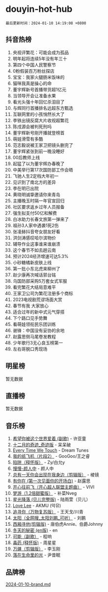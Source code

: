 # douyin-hot-hub

`最后更新时间：2024-01-10 14:19:08 +0800`

## 抖音热榜

1. 央视评繁花：可能会成为孤品
1. 明年起将连续5年没有年三十
1. 第四个中国人民警察节
1. 0粉假装百万粉丝探店
1. 宝宝：我家火腿肠米饭味的
1. 猫咪我真是操心的命
1. 董宇辉新号首播带货超1亿元
1. 当领导开会让准备水果
1. 看光头强十年回忆杀泪目了
1. 与辉同行首播排名远超东方甄选
1. 互联网里的小孩悄然长大了
1. 李铁出镜反腐大片收视超繁花
1. 陈戌源会被判死刑吗
1. 董宇辉新号刚开播就登榜首
1. 萌娃滑雪有多酷
1. 范志毅说被王家卫把镜头删完了
1. 董宇辉紧张到前一晚没睡好
1. 00后教师上线
1. 起猛了以为董宇辉办春晚了
1. 中美举行第17次国防部工作会晤
1. 飞驰人生2定档大年初一
1. 见识到了南北方的差异
1. 李在明已出院
1. 黄晓明诚挚邀请你来青岛
1. 主播晚玉时隔一年官宣回归
1. 社区要求返乡过年人员报备
1. 强生拟支付50亿和解费
1. 白冰助力长春文旅第一弹来了
1. 祖孙3人家中遇袭1死2伤
1. 张凌赫抖音夸女朋友好看
1. 洪剑涛感叹哈尔滨物价
1. 辅导作业这事谁来谁崩溃
1. 这个春节不如去趟云南
1. 预计2024经济增速可达5.3%
1. 小砂糖橘新皮肤上线
1. 第一批小东北虎来柳州了
1. 赵少康再次喊话郭台铭
1. 乌国防部采购5万套女式军服
1. 看完繁花大结局意难平
1. 王家卫公司为繁花注册多个商标
1. 2023电视剧荒谬场面大赏
1. 春节有我 大家放心
1. 适合过年的新中式元气穿搭
1. 下个路口见手势舞
1. 看萌娃领衔民乐团训练
1. 谢锋：中国没有妥协的余地
1. 赵露思侧马尾卷发教程
1. 少年歌行3无心良玉榜第一
1. 左右哥脱口秀现场

## 明星榜

暂无数据

## 直播榜

暂无数据

## 音乐榜

1. [希望你被这个世界爱着 (副歌)](https://sf86-cdn-tos.douyinstatic.com/obj/tos-cn-ve-2774/oUHCmWQfZlE3QQBKBeD8rCFLpJzPgCpImhsxMt) - 许亚童
1. [十二月的奇迹_奇迹版](https://sf3-cdn-tos.douyinstatic.com/obj/tos-cn-ve-2774/oMslvA9FBzGMGHnyUuoiiUjtIAXfMz6tzwByW8) - 呆呆破
1. [Every Time We Touch](https://sf3-cdn-tos.douyinstatic.com/obj/tos-cn-ve-2774/ogN6lUKQeBBfEVhIOMikG1CcJjugxk1tztZyhP) - Dream Tunes
1. [我的纸飞机（片段2）](https://sf86-cdn-tos.douyinstatic.com/obj/tos-cn-ve-2774/oM2ZrKcg2CD5AeRB2gkeXOFB1IxAGJdZPazYHf) - GooGoo/王之睿
1. [陷阱（释怀版）](https://sf86-cdn-tos.douyinstatic.com/obj/tos-cn-ve-2774/oE8C21LeZrzKLDFfQYgMzx4GAIHageG5IzayY7) - Zy/白允y
1. [慢慢-颜人中](https://sf3-cdn-tos.douyinstatic.com/obj/tos-cn-ve-2774/ocjHNfBXdBxQNC8ZGAeoLMFTUgtBg8bkExunDC) - 颜人中
1. [总有一天你会出现在我身边（剪辑版）](https://sf3-cdn-tos.douyinstatic.com/obj/tos-cn-ve-2774/oMLsHwhWW7CYoAhoWB9EXUQIzNBsfAJxpAoxCU) - 棱镜
1. [有你在 (第一次见面你的开场白)](https://sf86-cdn-tos.douyinstatic.com/obj/tos-cn-ve-2774/oAthrQ3ClJBfI57uBoFEgNDYtNCZ0TSYQQfxQ0) - 赵露思
1. [开心往前飞（开心超人联盟主题曲）](https://sf86-cdn-tos.douyinstatic.com/obj/tos-cn-ve-2774/9d8fb7c82cf1421fb93a9fe925275e0a) - VIVI
1. [梦游（1.2倍甜蜜版）](https://sf86-cdn-tos.douyinstatic.com/obj/tos-cn-ve-2774/o4gyAUm8hwufoEABmwVIiQtHsFuGzAEEWtNMzo) - 补菜Nveg
1. [星光降落 (贝儿完整版)](https://sf86-cdn-tos.douyinstatic.com/obj/tos-cn-ve-2774/okwB9hAwyAtsFFkFBzAX1hOOfQuIoMNs0W2Mwr) - 陆雨萱（贝儿）
1. [Love Lee](https://sf86-cdn-tos.douyinstatic.com/obj/tos-cn-ve-2774/o05GbkJGbCBTdDnMtB0fwOYgkeZp23vrWQDQBS) - AKMU (악뮤)
1. [追寻你（万物复苏版）](https://sf6-cdn-tos.douyinstatic.com/obj/tos-cn-ve-2774/oYeAZJsbjIDit9APmBg8u6uDUQnHmoCf3gbo74) - 王天戈/川青
1. [太阳（全网搜_太阳刘鹏_可听）](https://sf6-cdn-tos.douyinstatic.com/obj/tos-cn-ve-2774/ogWbyIQnlBFImVbeDocRdCIYtBHlbJXgfZMvgz) - 刘鹏
1. [西厢寻他(剪辑版)](https://sf6-cdn-tos.douyinstatic.com/obj/tos-cn-ve-2774/oUsAVfAQKlRNxEv5qxvIB8o5qmIWUcXbzJKJhw) - 唐伯虎Annie、伯爵Johnny
1. [冬天的秘密 (en版)](https://sf3-cdn-tos.douyinstatic.com/obj/tos-cn-ve-2774/okIuMHDdzyf3FjGK4Lphe1vfHcQaPIHAg0Z4CR) - en
1. [可能（副歌）](https://sf3-cdn-tos.douyinstatic.com/obj/tos-cn-ve-2774/cde1731888894259b333569393c2fb51) - 程响
1. [毒药 (释怀版)](https://sf86-cdn-tos.douyinstatic.com/obj/tos-cn-ve-2774/oYILMEAzspdZBIzy4frJNB8ZHPHWAhiwowd4Ad) - 周星星
1. [万疆（剪辑版）](https://sf6-cdn-tos.douyinstatic.com/obj/tos-cn-ve-2774/ooG7oVgFlDTelKCjCsTTobQvbdtj1BBQXnfZd8) - 李玉刚
1. [落在生命里的光](https://sf3-cdn-tos.douyinstatic.com/obj/tos-cn-ve-2774/d9ffa8c090124ea58bb10df9b510c01d) - 尹昔眠

## 品牌榜

[2024-01-10-brand.md](2024-01-10-brand.md)
